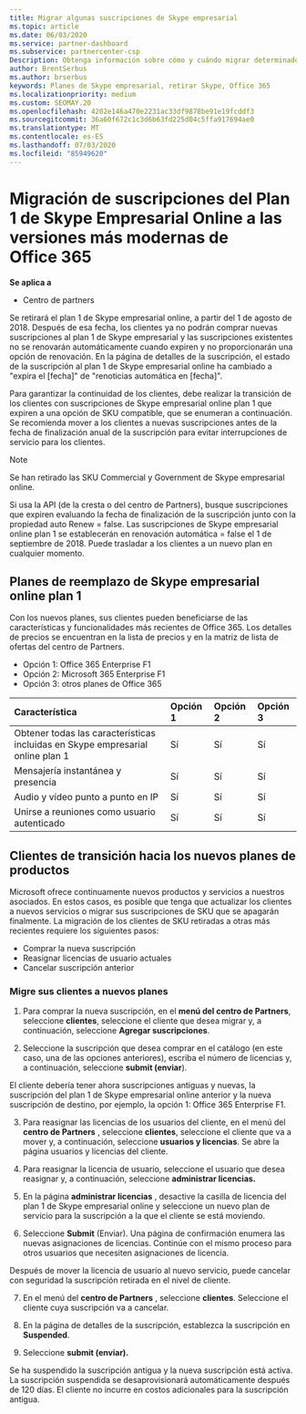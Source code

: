 ```yaml
---
title: Migrar algunas suscripciones de Skype empresarial
ms.topic: article
ms.date: 06/03/2020
ms.service: partner-dashboard
ms.subservice: partnercenter-csp
Description: Obtenga información sobre cómo y cuándo migrar determinados clientes con suscripciones de Skype empresarial online plan 1 que expiren a las nuevas versiones de Office 365.
author: BrentSerbus
ms.author: brserbus
keywords: Planes de Skype empresarial, retirar Skype, Office 365
ms.localizationpriority: medium
ms.custom: SEOMAY.20
ms.openlocfilehash: 4202e146a470e2231ac33df9878be91e19fcddf3
ms.sourcegitcommit: 36a60f672c1c3d6b63fd225d04c5ffa917694ae0
ms.translationtype: MT
ms.contentlocale: es-ES
ms.lasthandoff: 07/03/2020
ms.locfileid: "85949620"
---
```

# <a name="migrate-skype-for-business-online-plan-1-subscriptions-to-newer-office-365-versions"></a>Migración de suscripciones del Plan 1 de Skype Empresarial Online a las versiones más modernas de Office 365

**Se aplica a**

- Centro de partners

Se retirará el plan 1 de Skype empresarial online, a partir del 1 de agosto de 2018. Después de esa fecha, los clientes ya no podrán comprar nuevas suscripciones al plan 1 de Skype empresarial y las suscripciones existentes no se renovarán automáticamente cuando expiren y no proporcionarán una opción de renovación. En la página de detalles de la suscripción, el estado de la suscripción al plan 1 de Skype empresarial online ha cambiado a "expira el [fecha]" de "renoticias automática en [fecha]".  

Para garantizar la continuidad de los clientes, debe realizar la transición de los clientes con suscripciones de Skype empresarial online plan 1 que expiren a una opción de SKU compatible, que se enumeran a continuación. Se recomienda mover a los clientes a nuevas suscripciones antes de la fecha de finalización anual de la suscripción para evitar interrupciones de servicio para los clientes. 

>[!NOTE]
>Se han retirado las SKU Commercial y Government de Skype empresarial online.

Si usa la API (de la cresta o del centro de Partners), busque suscripciones que expiren evaluando la fecha de finalización de la suscripción junto con la propiedad auto Renew = false. Las suscripciones de Skype empresarial online plan 1 se establecerán en renovación automática = false el 1 de septiembre de 2018. Puede trasladar a los clientes a un nuevo plan en cualquier momento. 

## <a name="skype-for-business-online-plan-1-replacement-plans"></a>Planes de reemplazo de Skype empresarial online plan 1

Con los nuevos planes, sus clientes pueden beneficiarse de las características y funcionalidades más recientes de Office 365. Los detalles de precios se encuentran en la lista de precios y en la matriz de lista de ofertas del centro de Partners. 

- Opción 1: Office 365 Enterprise F1
- Opción 2: Microsoft 365 Enterprise F1
- Opción 3: otros planes de Office 365

|**Característica**    |**Opción 1**   |**Opción 2**   |**Opción 3**   |
|:-----------------|:-----------------|:-------------|:------------|
|Obtener todas las características incluidas en Skype empresarial online plan 1|Sí   |Sí   |Sí   |
|Mensajería instantánea y presencia |Sí   |Sí   |Sí   |
|Audio y vídeo punto a punto en IP|Sí   |Sí   |Sí   
|Unirse a reuniones como usuario autenticado| Sí   |Sí   |Sí   |

## <a name="transition-customers-to-new-product-plans"></a>Clientes de transición hacia los nuevos planes de productos

Microsoft ofrece continuamente nuevos productos y servicios a nuestros asociados. En estos casos, es posible que tenga que actualizar los clientes a nuevos servicios o migrar sus suscripciones de SKU que se apagarán finalmente. La migración de los clientes de SKU retiradas a otras más recientes requiere los siguientes pasos:

- Comprar la nueva suscripción
- Reasignar licencias de usuario actuales
- Cancelar suscripción anterior

### <a name="migrate-your-customers-to-new-plans"></a>Migre sus clientes a nuevos planes

1. Para comprar la nueva suscripción, en el **menú del centro de Partners**, seleccione **clientes**, seleccione el cliente que desea migrar y, a continuación, seleccione **Agregar suscripciones**.

2. Seleccione la suscripción que desea comprar en el catálogo (en este caso, una de las opciones anteriores), escriba el número de licencias y, a continuación, seleccione **submit (enviar**). 

El cliente debería tener ahora suscripciones antiguas y nuevas, la suscripción del plan 1 de Skype empresarial online anterior y la nueva suscripción de destino, por ejemplo, la opción 1: Office 365 Enterprise F1.

3. Para reasignar las licencias de los usuarios del cliente, en el menú del **centro de Partners** , seleccione **clientes**, seleccione el cliente que va a mover y, a continuación, seleccione **usuarios y licencias**. Se abre la página usuarios y licencias del cliente.

4. Para reasignar la licencia de usuario, seleccione el usuario que desea reasignar y, a continuación, seleccione **administrar licencias.**

5. En la página **administrar licencias** , desactive la casilla de licencia del plan 1 de Skype empresarial online y seleccione un nuevo plan de servicio para la suscripción a la que el cliente se está moviendo.

6. Seleccione **Submit** (Enviar). Una página de confirmación enumera las nuevas asignaciones de licencias. Continúe con el mismo proceso para otros usuarios que necesiten asignaciones de licencia.

Después de mover la licencia de usuario al nuevo servicio, puede cancelar con seguridad la suscripción retirada en el nivel de cliente.

7. En el menú del **centro de Partners** , seleccione **clientes**. Seleccione el cliente cuya suscripción va a cancelar.

8. En la página de detalles de la suscripción, establezca la suscripción en **Suspended**.

9. Seleccione **submit (enviar).**

Se ha suspendido la suscripción antigua y la nueva suscripción está activa. La suscripción suspendida se desaprovisionará automáticamente después de 120 días. El cliente no incurre en costos adicionales para la suscripción antigua.


